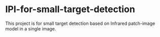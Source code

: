 # IPI-for-small-target-detection
This project is for small target detection based on Infrared patch-image model in a single image.
